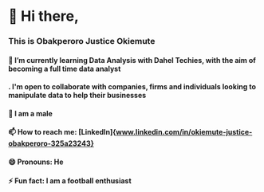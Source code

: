 # 👋 Hi there, 
### This is Obakperoro Justice Okiemute
#### 🌱 I’m currently learning Data Analysis with Dahel Techies, with the aim of becoming a full time data analyst
####  .  I'm open to collaborate with companies, firms and individuals looking to manipulate data to help their businesses
#### 💞️ I am a male
#### 📫 How to reach me: [Linkedln]{www.linkedin.com/in/okiemute-justice-obakperoro-325a23243}
#### 😄 Pronouns: He
#### ⚡ Fun fact: I am a football enthusiast

